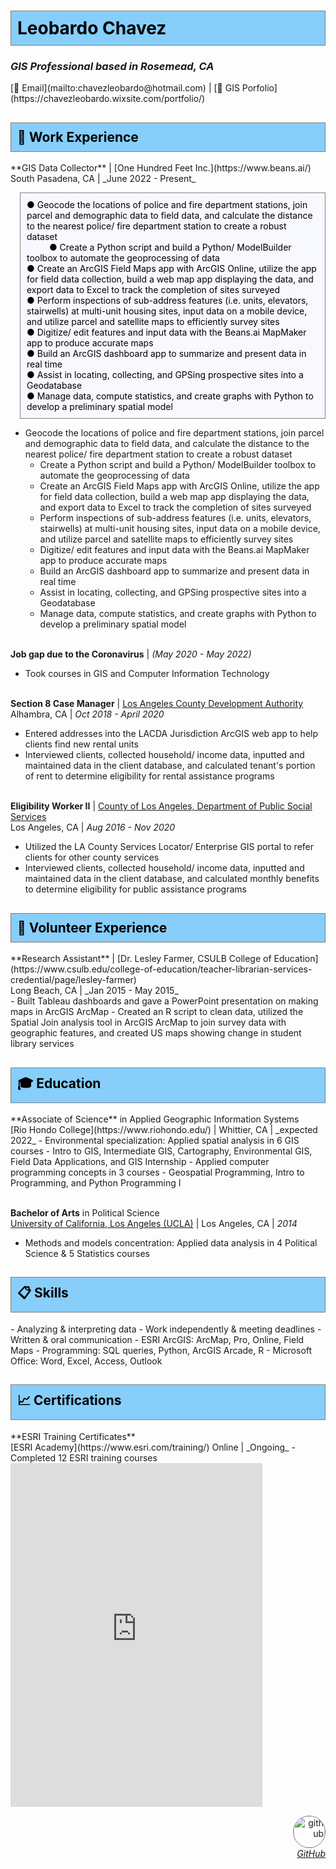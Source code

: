 <style>
img {
  border-radius: 50%;
  border: 1px ridge gray;}
.shade {
  border: 1px ridge gray;
  background-color: lightskyblue;
  color: black;
  padding: 10px;} 
.tab { 
  margin-left: 15px;
  background-color: ghostwhite;
  color: black;}
</style>

<h1 class="shade">Leobardo Chavez</h1>

<h3><i>GIS Professional based in Rosemead, CA</i></h3>
[📧 Email](mailto:chavezleobardo@hotmail.com) | [📌 GIS Porfolio](https://chavezleobardo.wixsite.com/portfolio/) <br>

<h2 class="shade">💼 Work Experience</h2>
**GIS Data Collector** | [One Hundred Feet Inc.](https://www.beans.ai/) <br> 
South Pasadena, CA | _June 2022 - Present_ <br>
<p class='shade tab'>
  ● Geocode the locations of police and fire department stations, join parcel and demographic data to field data, and calculate the distance to the nearest police/ fire department station to create a robust dataset <br>
  &emsp; &emsp; ● Create a Python script and build a Python/ ModelBuilder toolbox to automate the geoprocessing of data <br>
  ● Create an ArcGIS Field Maps app with ArcGIS Online, utilize the app for field data collection, build a web map app displaying the data, and export data to Excel to track the completion of sites surveyed <br>
  ● Perform inspections of sub-address features (i.e. units, elevators, stairwells) at multi-unit housing sites, input data on a mobile device, and utilize parcel and satellite maps to efficiently survey sites <br>
  ● Digitize/ edit features and input data with the Beans.ai MapMaker app to produce accurate maps <br>
  ● Build an ArcGIS dashboard app to summarize and present data in real time <br>
  ● Assist in locating, collecting, and GPSing prospective sites into a Geodatabase <br>
  ● Manage data, compute statistics, and create graphs with Python to develop a preliminary spatial model
</p>  

- Geocode the locations of police and fire department stations, join parcel and demographic data to field data, and calculate the distance to the nearest police/ fire department station to create a robust dataset
  - Create a Python script and build a Python/ ModelBuilder toolbox to automate the geoprocessing of data
  - Create an ArcGIS Field Maps app with ArcGIS Online, utilize the app for field data collection, build a web map app displaying the data, and export data to Excel to track the completion of sites surveyed
  - Perform inspections of sub-address features (i.e. units, elevators, stairwells) at multi-unit housing sites, input data on a mobile device, and utilize parcel and satellite maps to efficiently survey sites
  - Digitize/ edit features and input data with the Beans.ai MapMaker app to produce accurate maps
  - Build an ArcGIS dashboard app to summarize and present data in real time  
  - Assist in locating, collecting, and GPSing prospective sites into a Geodatabase
  - Manage data, compute statistics, and create graphs with Python to develop a preliminary spatial model
  <br><br>  

**Job gap due to the Coronavirus** | _(May 2020 - May 2022)_ <br>
  - Took courses in GIS and Computer Information Technology
  <br><br>

**Section 8 Case Manager** | [Los Angeles County Development Authority](https://www.lacda.org/) <br> 
Alhambra, CA | _Oct 2018 - April 2020_ <br>
  - Entered addresses into the LACDA Jurisdiction ArcGIS web app to help clients find new rental units
  - Interviewed clients, collected household/ income data, inputted and maintained data in the client database, and calculated tenant's portion of rent to determine eligibility for rental assistance programs
  <br><br>

**Eligibility Worker II** | [County of Los Angeles, Department of Public Social Services](https://dpss.lacounty.gov/en.html) <br> 
Los Angeles, CA | _Aug 2016 - Nov 2020_ <br>
  - Utilized the LA County Services Locator/ Enterprise GIS portal to refer clients for other county services
  - Interviewed clients, collected household/ income data, inputted and maintained data in the client database, and calculated monthly benefits to determine eligibility for public assistance programs

<h2 class="shade">📝 Volunteer Experience</h2>
**Research Assistant** | [Dr. Lesley Farmer, CSULB College of Education](https://www.csulb.edu/college-of-education/teacher-librarian-services-credential/page/lesley-farmer) <br> 
Long Beach, CA | _Jan 2015 - May 2015_ <br>
  - Built Tableau dashboards and gave a PowerPoint presentation on making maps in ArcGIS ArcMap 
  - Created an R script to clean data, utilized the Spatial Join analysis tool in ArcGIS ArcMap to join survey data with geographic features, and created US maps showing change in student library services

<h2 class="shade">🎓 Education</h2>
**Associate of Science** in Applied Geographic Information Systems <br>
[Rio Hondo College](https://www.riohondo.edu/) | Whittier, CA | _expected 2022_
  - Environmental specialization: Applied spatial analysis in 6 GIS courses
    - Intro to GIS, Intermediate GIS, Cartography, Environmental GIS, Field Data Applications, and GIS Internship
  - Applied computer programming concepts in 3 courses
    - Geospatial Programming, Intro to Programming, and Python Programming I 
  <br><br>

**Bachelor of Arts** in Political Science <br>
[University of California, Los Angeles (UCLA)](https://www.ucla.edu/) | Los Angeles, CA | _2014_ 
  - Methods and models concentration: Applied data analysis in 4 Political Science & 5 Statistics courses

<h2 class="shade">📋 Skills</h2>
- Analyzing & interpreting data 
- Work independently & meeting deadlines 
- Written & oral communication        
- ESRI ArcGIS: ArcMap, Pro, Online, Field Maps 
- Programming: SQL queries, Python, ArcGIS Arcade, R
- Microsoft Office: Word, Excel, Access, Outlook 

<h2 class="shade">📈 Certifications</h2>
**ESRI Training Certificates** <br>
[ESRI Academy](https://www.esri.com/training/) Online | _Ongoing_
 - Completed 12 ESRI training courses
<iframe width="80%" height="550" src="https://datastudio.google.com/embed/reporting/fb3f8c62-e8da-41bf-ac34-2a70012fd5b0/page/jqp5C" frameborder="0" style="border:0" allowfullscreen></iframe>

<p align="right">
  <a href="https://github.com/geo-leo/">
  <img src="https://avatars.githubusercontent.com/u/116207556?v=4" alt="github" style="width:50px; height:50px;"/> 
  <br> <i>GitHub</i> </a>
</p> 
